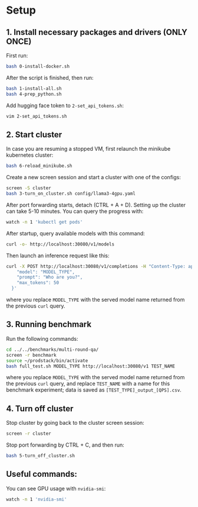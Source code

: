 # Setup

## 1. Install necessary packages and drivers (ONLY ONCE)

First run:

```bash
bash 0-install-docker.sh
```

After the script is finished, then run:

```bash
bash 1-install-all.sh
bash 4-prep_python.sh
```

Add hugging face token to `2-set_api_tokens.sh`:
```bash
vim 2-set_api_tokens.sh
```

## 2. Start cluster

In case you are resuming a stopped VM, first relaunch the minikube kubernetes cluster:

```bash
bash 6-reload_minikube.sh
```

Create a new screen session and start a cluster with one of the configs:

```bash
screen -S cluster
bash 3-turn_on_cluster.sh config/llama3-4gpu.yaml
```

After port forwarding starts, detach (CTRL + A + D). Setting up the cluster can take 5-10 minutes. You can query the progress with:

```bash
watch -n 1 'kubectl get pods'
```

After startup, query available models with this command:

```bash
curl -o- http://localhost:30080/v1/models
```

Then launch an inference request like this:

```bash
curl -X POST http://localhost:30080/v1/completions -H "Content-Type: application/json" -d '{
    "model": "MODEL_TYPE",
    "prompt": "Who are you?",
    "max_tokens": 50
  }'
```

where you replace `MODEL_TYPE` with the served model name returned from the previous `curl` query.

## 3. Running benchmark

Run the following commands:

```bash
cd ../../benchmarks/multi-round-qa/
screen -r benchmark
source ~/prodstack/bin/activate
bash full_test.sh MODEL_TYPE http://localhost:30080/v1 TEST_NAME
```

where you replace `MODEL_TYPE` with the served model name returned from the previous `curl` query, and replace `TEST_NAME` with a name for this benchmark experiment; data is saved as `[TEST_TYPE]_output_[QPS].csv`.

## 4. Turn off cluster

Stop cluster by going back to the cluster screen session:

```bash
screen -r cluster
```

Stop port forwarding by CTRL + C, and then run:

```bash
bash 5-turn_off_cluster.sh
```

## Useful commands:

You can see GPU usage with `nvidia-smi`:

```bash
watch -n 1 'nvidia-smi'
```